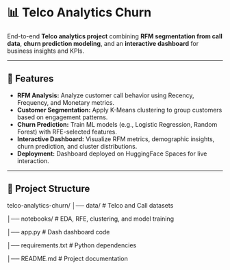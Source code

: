 # 📊 Telco Analytics Churn

End-to-end **Telco analytics project** combining **RFM segmentation from call data**, **churn prediction modeling**, and an **interactive dashboard** for business insights and KPIs.  

---

## 🚀 Features

- **RFM Analysis:** Analyze customer call behavior using Recency, Frequency, and Monetary metrics.  
- **Customer Segmentation:** Apply K-Means clustering to group customers based on engagement patterns.  
- **Churn Prediction:** Train ML models (e.g., Logistic Regression, Random Forest) with RFE-selected features.  
- **Interactive Dashboard:** Visualize RFM metrics, demographic insights, churn prediction, and cluster distributions.  
- **Deployment:** Dashboard deployed on HuggingFace Spaces for live interaction.  

---

## 📂 Project Structure
telco-analytics-churn/
│── data/                  # Telco and Call datasets

│── notebooks/             # EDA, RFE, clustering, and model training

│── app.py                 # Dash dashboard code

│── requirements.txt       # Python dependencies

│── README.md              # Project documentation
